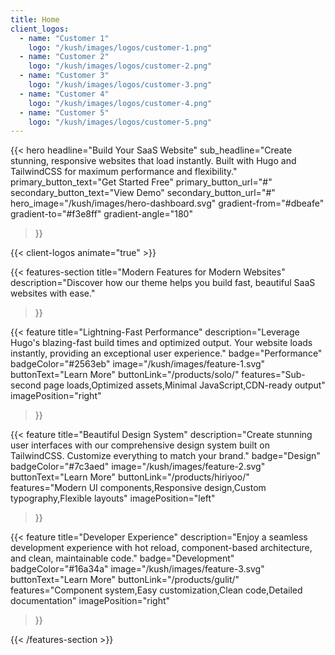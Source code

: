```yaml
---
title: Home
client_logos:
  - name: "Customer 1"
    logo: "/kush/images/logos/customer-1.png"
  - name: "Customer 2"
    logo: "/kush/images/logos/customer-2.png"
  - name: "Customer 3"
    logo: "/kush/images/logos/customer-3.png"
  - name: "Customer 4"
    logo: "/kush/images/logos/customer-4.png"
  - name: "Customer 5"
    logo: "/kush/images/logos/customer-5.png"
---
```


{{< hero 
    headline="Build Your SaaS Website"
    sub_headline="Create stunning, responsive websites that load instantly. Built with Hugo and TailwindCSS for maximum performance and flexibility."
    primary_button_text="Get Started Free"
    primary_button_url="#"
    secondary_button_text="View Demo"
    secondary_button_url="#"
    hero_image="/kush/images/hero-dashboard.svg"
    gradient-from="#dbeafe"
    gradient-to="#f3e8ff"
    gradient-angle="180"
>}}

{{< client-logos animate="true" >}}

{{< features-section 
    title="Modern Features for Modern Websites"
    description="Discover how our theme helps you build fast, beautiful SaaS websites with ease."
>}}

{{< feature
    title="Lightning-Fast Performance"
    description="Leverage Hugo's blazing-fast build times and optimized output. Your website loads instantly, providing an exceptional user experience."
    badge="Performance"
    badgeColor="#2563eb"
    image="/kush/images/feature-1.svg"
    buttonText="Learn More"
    buttonLink="/products/solo/"
    features="Sub-second page loads,Optimized assets,Minimal JavaScript,CDN-ready output"
    imagePosition="right"
>}}

{{< feature
    title="Beautiful Design System"
    description="Create stunning user interfaces with our comprehensive design system built on TailwindCSS. Customize everything to match your brand."
    badge="Design"
    badgeColor="#7c3aed"
    image="/kush/images/feature-2.svg"
    buttonText="Learn More"
    buttonLink="/products/hiriyoo/"
    features="Modern UI components,Responsive design,Custom typography,Flexible layouts"
    imagePosition="left"
>}}

{{< feature
    title="Developer Experience"
    description="Enjoy a seamless development experience with hot reload, component-based architecture, and clean, maintainable code."
    badge="Development"
    badgeColor="#16a34a"
    image="/kush/images/feature-3.svg"
    buttonText="Learn More"
    buttonLink="/products/gulit/"
    features="Component system,Easy customization,Clean code,Detailed documentation"
    imagePosition="right"
>}}

{{< /features-section >}}
